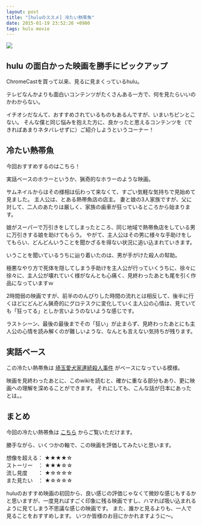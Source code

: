 ```yaml
---
layout: post
title: "[huluのススメ] 冷たい熱帯魚"
date: 2015-01-19 23:52:26 +0900
tags: hulu movie
---
```


![](https://skim.milk200.cc/20150119_coldfish/cold_fish.jpg)

## hulu の面白かった映画を勝手にピックアップ

ChromeCastを買って以来、見るに見まくっているhulu。

テレビなんかよりも面白いコンテンツがたくさんある一方で、何を見たらいいのかわからない。

イチオシだなんて、おすすめされているものもあるんですが、いまいちピンとこない。
そんな僕と同じ悩みを抱えた方に、良かったと思えるコンテンツを（できればあまりネタバレせずに）ご紹介しようというコーナー！

## 冷たい熱帯魚

今回おすすめするのはこちら！

実話ベースのホラーというか、猟奇的なホラーのような映画。

サムネイルからはその様相は伝わって来なくて、すごい気軽な気持ちで見始めて見ました。
主人公は、とある熱帯魚店の店主。 妻と娘の3人家族ですが、父に対して、二人のあたりは厳しく、家族の歯車が狂っているところから始まります。

<!-- more -->

娘がスーパーで万引きをしてしまったところ、同じ地域で熱帯魚店をしている男に万引きする娘を助けてもらう。
やがて、主人公はその男に様々な手助けをしてもらい、どんどんいうことを聞かざるを得ない状況に追い込まれていきます。

いうことを聞いているうちに辿り着いたのは、男が手がけた殺人の幇助。

極悪なやり方で死体を隠してしまう手助けを主人公が行っていくうちに、徐々に徐々に、主人公が壊れていく様がなんとも心痛く、見終わったあとも尾を引く作品になっていますｗ

2時間弱の映画ですが、前半ののんびりした時間の流れとは相反して、後半に行くほどにどんどん猟奇的にグロテスクに変化していく主人公の心情は、見ていても「狂ってる」としか言いようのないような感じです。

ラストシーン、最後の最後までその「狂い」が止まらず、見終わったあとにも主人公の心情を読み解くのが難しいような、なんとも言えない気持ちが残ります。

## 実話ベース

この冷たい熱帯魚は [埼玉愛犬家連続殺人事件](http://ja.wikipedia.org/wiki/%E5%9F%BC%E7%8E%89%E6%84%9B%E7%8A%AC%E5%AE%B6%E9%80%A3%E7%B6%9A%E6%AE%BA%E4%BA%BA%E4%BA%8B%E4%BB%B6) がベースになっている模様。

映画を見終わったあとに、このwikiを読むと、確かに重なる部分もあり、更に映画への理解を深めることができます。
それにしても、こんな話が日本にあったとは。。

## まとめ

今回の冷たい熱帯魚は [こちら](http://www.hulu.jp/watch/515757) からご覧いただけます。

勝手ながら、いくつかの軸で、この映画を評価してみたいと思います。

想像を超える： ★★★★☆ <br>
ストーリー　： ★★★☆☆ <br>
流し見度　　： ★☆☆☆☆ <br>
また見たい　： ★☆☆☆☆ <br>

huluのおすすめ映画の初回から、良い感じの評価じゃなくて微妙な感じもするかと思いますが、一度見ればすごく印象に残る映画ですし、ハマれば吸い込まれるように見てしまう不思議な感じの映画です。
また、誰かと見るよりも、一人で見ることをおすすめします。 いつか皆様のお目にかかれますように〜。

